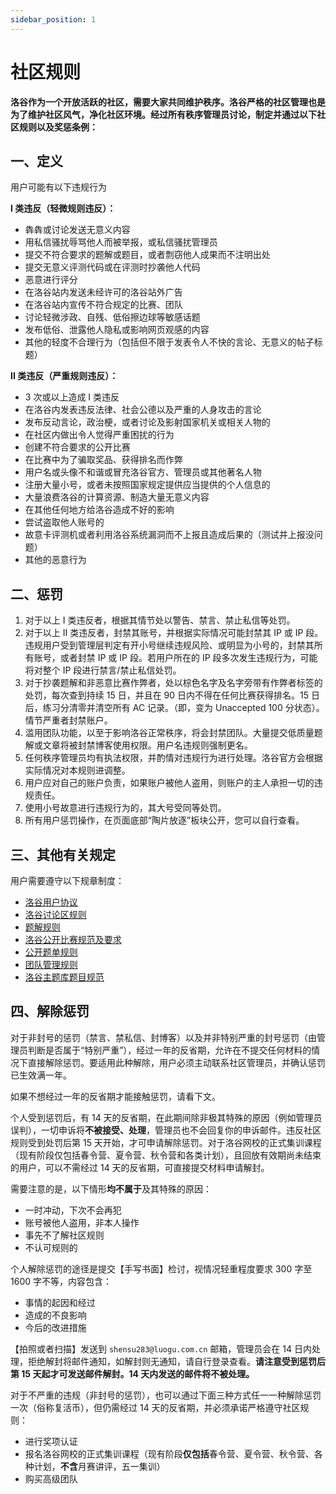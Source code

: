 ```yaml
---
sidebar_position: 1
---
```


# 社区规则

**洛谷作为一个开放活跃的社区，需要大家共同维护秩序。洛谷严格的社区管理也是为了维护社区风气，净化社区环境。经过所有秩序管理员讨论，制定并通过以下社区规则以及奖惩条例：**

## 一、定义

用户可能有以下违规行为

**I 类违反（轻微规则违反）：**

- 犇犇或讨论发送无意义内容
- 用私信骚扰辱骂他人而被举报，或私信骚扰管理员
- 提交不符合要求的题解或题目，或者剽窃他人成果而不注明出处
- 提交无意义评测代码或在评测时抄袭他人代码
- 恶意进行评分
- 在洛谷站内发送未经许可的洛谷站外广告
- 在洛谷站内宣传不符合规定的比赛、团队
- 讨论轻微涉政、自残、低俗擦边球等敏感话题
- 发布低俗、泄露他人隐私或影响网页观感的内容
- 其他的轻度不合理行为（包括但不限于发表令人不快的言论、无意义的帖子标题）

**II 类违反（严重规则违反）：**

- 3 次或以上造成 I 类违反
- 在洛谷内发表违反法律、社会公德以及严重的人身攻击的言论
- 发布反动言论，政治梗，或者讨论及影射国家机关或相关人物的
- 在社区内做出令人觉得严重困扰的行为
- 创建不符合要求的公开比赛
- 在比赛中为了骗取奖品、获得排名而作弊
- 用户名或头像不和谐或冒充洛谷官方、管理员或其他著名人物
- 注册大量小号，或者未按照国家规定提供应当提供的个人信息的
- 大量浪费洛谷的计算资源、制造大量无意义内容
- 在其他任何地方给洛谷造成不好的影响
- 尝试盗取他人账号的
- 故意卡评测机或者利用洛谷系统漏洞而不上报且造成后果的（测试并上报没问题）
- 其他的恶意行为

## 二、惩罚

1. 对于以上 I 类违反者，根据其情节处以警告、禁言、禁止私信等处罚。
2. 对于以上 II 类违反者，封禁其账号，并根据实际情况可能封禁其 IP 或 IP 段。违规用户受到管理层判定有开小号继续违规风险、或明显为小号的，封禁其所有账号，或者封禁 IP 或 IP 段。若用户所在的 IP 段多次发生违规行为，可能将对整个 IP 段进行禁言/禁止私信处罚。
3. 对于抄袭题解和非恶意比赛作弊者，处以棕色名字及名字旁带有作弊者标签的处罚，每次查到持续 15 日，并且在 90 日内不得在任何比赛获得排名。15 日后，练习分清零并清空所有 AC 记录。（即，变为 Unaccepted 100 分状态）。情节严重者封禁账户。
4. 滥用团队功能，以至于影响洛谷正常秩序，将会封禁团队。大量提交低质量题解或文章将被封禁博客使用权限。用户名违规则强制更名。
5. 任何秩序管理员均有执法权限，并酌情对违规行为进行处理。洛谷官方会根据实际情况对本规则进调整。
6. 用户应对自己的账户负责，如果账户被他人盗用，则账户的主人承担一切的违规责任。
7. 使用小号故意进行违规行为的，其大号受同等处罚。
8. 所有用户惩罚操作，在页面底部“陶片放逐”板块公开，您可以自行查看。

## 三、其他有关规定

用户需要遵守以下规章制度：

- [洛谷用户协议](../../ula/luogu.md)
- [洛谷讨论区规则](https://www.luogu.com.cn/discuss/show/152590)
- [题解规则](https://www.luogu.com.cn/discuss/show/174934)
- [洛谷公开比赛规范及要求](../academic/contest-standard.md)
- [公开题单规则](https://www.luogu.com.cn/discuss/show?postid=203644)
- [团队管理规则](https://www.luogu.com.cn/discuss/show?postid=9574)
- [洛谷主题库题目规范](../academic/problem-standard.md)

## 四、解除惩罚

对于非封号的惩罚（禁言、禁私信、封博客）以及并非特别严重的封号惩罚（由管理员判断是否属于“特别严重”），经过一年的反省期，允许在不提交任何材料的情况下直接解除惩罚。要适用此种解除，用户必须主动联系社区管理员，并确认惩罚已生效满一年。

如果不想经过一年的反省期才能接触惩罚，请看下文。

个人受到惩罚后，有 14 天的反省期，在此期间除非极其特殊的原因（例如管理员误判），一切申诉将**不被接受、处理**，管理员也不会回复你的申诉邮件。违反社区规则受到处罚后第 15 天开始，才可申请解除惩罚。对于洛谷网校的正式集训课程（现有阶段仅包括春令营、夏令营、秋令营和各类计划），且回放有效期尚未结束的用户，可以不需经过 14 天的反省期，可直接提交材料申请解封。

需要注意的是，以下情形**均不属于**及其特殊的原因：

- 一时冲动，下次不会再犯
- 账号被他人盗用，非本人操作
- 事先不了解社区规则
- 不认可规则的

个人解除惩罚的途径是提交【手写书面】检讨，视情况轻重程度要求 300 字至 1600 字不等，内容包含：

- 事情的起因和经过
- 造成的不良影响
- 今后的改进措施

【拍照或者扫描】发送到 `shensu283@luogu.com.cn` 邮箱，管理员会在 14 日内处理，拒绝解封将邮件通知，如解封则无通知，请自行登录查看。**请注意受到惩罚后第 15 天起才可发送邮件解封。14 天内发送的邮件将不被处理。**

对于不严重的违规（非封号的惩罚），也可以通过下面三种方式任一一种解除惩罚一次（俗称复活币），但仍需经过 14 天的反省期，并必须承诺严格遵守社区规则：

- 进行奖项认证
- 报名洛谷网校的正式集训课程（现有阶段**仅包括**春令营、夏令营、秋令营、各种计划，**不含**月赛讲评，五一集训）
- 购买高级团队
